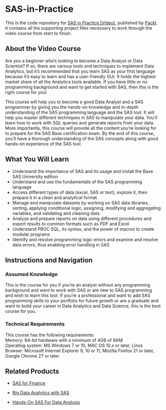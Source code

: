 # SAS-in-Practice

This is the code repository for [SAS in Practice [Video]](https://www.packtpub.com/big-data-and-business-intelligence/sas-practice-video), published by [Packt](https://www.packtpub.com/?utm_source=github). It contains all the supporting project files necessary to work through the video course from start to finish.

## About the Video Course
Are you a beginner who’s looking to become a Data Analyst or Data Scientist? If so, there are various tools and techniques to implement Data Analytics, but it’s recommended that you learn SAS as your first language because it’s easy to learn and has a user-friendly GUI. It holds the highest market share of all the Analytics tools available. If you have little or no programming background and want to get started with SAS, then this is the right course for you!

This course will help you to become a good Data Analyst and a SAS programmer by giving you the hands-on knowledge and in-depth understanding of the SAS programming language and the SAS tool. It will help you master different techniques in SAS to manipulate your data. You’ll learn how to work with SQL queries and generate reports from your data. More importantly, this course will provide all the content you’re looking for to prepare for the SAS Base certification exam.
By the end of this course, you’ll have a thorough understanding of the SAS concepts along with good hands-on experience of the SAS tool.

<H2>What You Will Learn</H2>
<DIV class=book-info-will-learn-text>
<UL>
<LI>Understand the importance of SAS and its usage and install the Base SAS University edition
<LI>Understand and use the fundamentals of the SAS programming language
<LI>Access different types of data (excel, SAS or text), explore it, then prepare it in a clean and analytical format
<LI>Manage and manipulate datasets by working on SAS data libraries, sorting, applying conditional logic, assigning, modifying and aggregating variables, and validating and cleaning data
<LI>Analyze and prepare reports on data using different procedures and export results to common formats such as PDF and Excel
<LI>Understand PROC SQL, its syntax, and the power of macros to create modular programs
<LI>Identify and resolve programming logic errors and examine and resolve data errors, thus enabling error handling in SAS
</LI></UL></DIV>

## Instructions and Navigation
### Assumed Knowledge
This is the course for you if you’re an analyst without any programming background and want to work with SAS or are new to SAS programming and wish to learn this tool. If you’re a professional and want to add SAS programming skills to your portfolio for future growth or are a graduate and want to build your career in Data Analytics and Data Science, this is the best course for you.	

### Technical Requirements
This course has the following requirements:<br/>
Memory: 64-bit hardware with a minimum of 4GB of RAM <br/>
Operating system: MS Windows 7 or 10, MAC OS 10.x or later, Linux  <br/>
Browser: Microsoft Internet Explorer 9, 10 or 11, Mozilla Firefox 21 or later, Google Chrome 27 or later. <br/> 


## Related Products
* [SAS for Finance](https://prod.packtpub.com/in/big-data-and-business-intelligence/sas-finance)

* [Big Data Analytics with SAS](https://prod.packtpub.com/in/big-data-and-business-intelligence/big-data-analytics-sas)

* [Hands-On SAS For Data Analysis](https://www.packtpub.com/big-data-and-business-intelligence/hands-sas-data-analysis)
